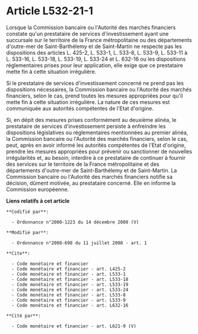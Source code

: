 # Article L532-21-1

Lorsque la Commission bancaire ou l'Autorité des marchés financiers constate qu'un prestataire de services d'investissement
ayant une succursale sur le territoire de la France métropolitaine ou des départements d'outre-mer de Saint-Barthélemy et de
Saint-Martin ne respecte pas les dispositions des articles L. 425-2, L. 533-1, L. 533-8, L. 533-9, L. 533-11 à L. 533-16, L.
533-18, L. 533-19, L. 533-24 et L. 632-16 ou les dispositions réglementaires prises pour leur application, elle exige que ce
prestataire mette fin à cette situation irrégulière.

Si le prestataire de services d'investissement concerné ne prend pas les dispositions nécessaires, la Commission bancaire ou
l'Autorité des marchés financiers, selon le cas, prend toutes les mesures appropriées pour qu'il mette fin à cette situation
irrégulière. La nature de ces mesures est communiquée aux autorités compétentes de l'Etat d'origine.

Si, en dépit des mesures prises conformément au deuxième alinéa, le prestataire de services d'investissement persiste à
enfreindre les dispositions législatives ou réglementaires mentionnées au premier alinéa, la Commission bancaire ou
l'Autorité des marchés financiers, selon le cas, peut, après en avoir informé les autorités compétentes de l'Etat d'origine,
prendre les mesures appropriées pour prévenir ou sanctionner de nouvelles irrégularités et, au besoin, interdire à ce
prestataire de continuer à fournir des services sur le territoire de la France métropolitaine et des départements d'outre-mer
de Saint-Barthélemy et de Saint-Martin. La Commission bancaire ou l'Autorité des marchés financiers notifie sa décision,
dûment motivée, au prestataire concerné. Elle en informe la Commission européenne.

**Liens relatifs à cet article**

	**Codifié par**:

	  - Ordonnance n°2000-1223 du 14 décembre 2000 (V)

	**Modifié par**:

	  - Ordonnance n°2008-698 du 11 juillet 2008 - art. 1

	**Cite**:

	  - Code monétaire et financier
	  - Code monétaire et financier - art. L425-2
	  - Code monétaire et financier - art. L533-1
	  - Code monétaire et financier - art. L533-18
	  - Code monétaire et financier - art. L533-19
	  - Code monétaire et financier - art. L533-24
	  - Code monétaire et financier - art. L533-8
	  - Code monétaire et financier - art. L533-9
	  - Code monétaire et financier - art. L632-16

	**Cité par**:

	  - Code monétaire et financier - art. L621-9 (V)
